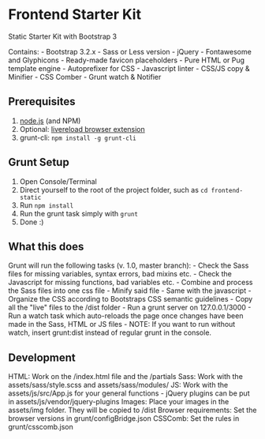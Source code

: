 Frontend Starter Kit
==================

Static Starter Kit with Bootstrap 3

Contains:
	- Bootstrap 3.2.x - Sass or Less version
	- jQuery
	- Fontawesome and Glyphicons
	- Ready-made favicon placeholders
	- Pure HTML or Pug template engine
	- Autoprefixer for CSS
	- Javascript linter
	- CSS/JS copy & Minifier
	- CSS Comber
	- Grunt watch & Notifier

Prerequisites
-----------

1. [node.js](http://nodejs.org/) (and NPM)
2.  Optional: [livereload browser extension](http://feedback.livereload.com/knowledgebase/articles/86242-how-do-i-install-and-use-the-browser-extensions-)
3.  grunt-cli: `npm install -g grunt-cli`


Grunt Setup
-----------

1.  Open Console/Terminal
2.  Direct yourself to the root of the project folder, such as `cd frontend-static`
3.  Run `npm install`
4.  Run the grunt task simply with `grunt`
5.  Done :)


What this does
-----------

Grunt will run the following tasks (v. 1.0, master branch):
	- Check the Sass files for missing variables, syntax errors, bad mixins etc.
	- Check the Javascript for missing functions, bad variables etc.
	- Combine and process the Sass files into one css file
	- Minify said file
	- Same with the javascript
	- Organize the CSS according to Bootstraps CSS semantic guidelines
	- Copy all the "live" files to the /dist folder
	- Run a grunt server on 127.0.0.1/3000
	- Run a watch task which auto-reloads the page once changes have been made in the Sass, HTML or JS files
		- NOTE: If you want to run without watch, insert grunt:dist instead of regular grunt in the console.

Development
-----------
HTML: Work on the /index.html file and the /partials
Sass: Work with the assets/sass/style.scss and assets/sass/modules/
JS: Work with the assets/js/src/App.js for your general functions
	- jQuery plugins can be put in assets/js/vendor/jquery-plugins
Images: Place your images in the assets/img folder. They will be copied to /dist
Browser requirements: Set the browser versions in grunt/configBridge.json
CSSComb: Set the rules in grunt/csscomb.json
